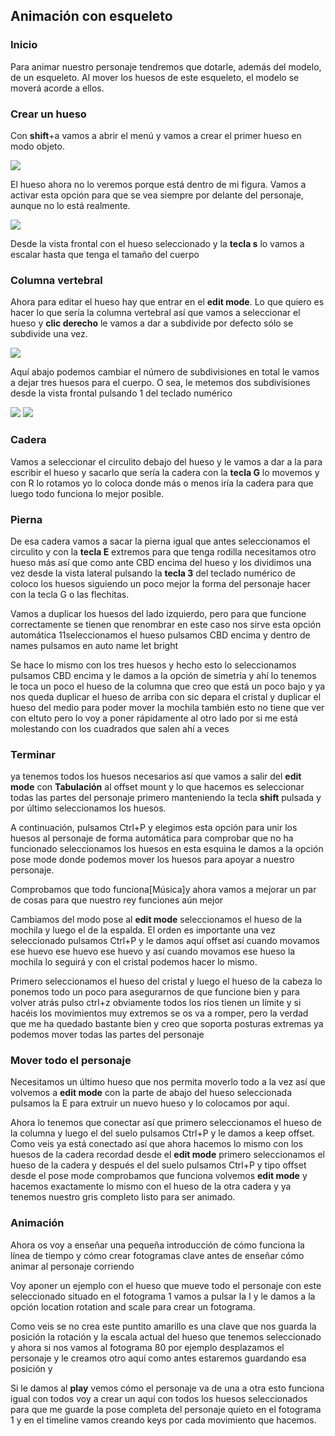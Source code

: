## Animación con esqueleto

### Inicio

Para animar nuestro personaje tendremos que dotarle, además del modelo, de un esqueleto. Al mover los huesos de este esqueleto, el modelo se moverá acorde a ellos.

### Crear un hueso

Con **shift**+a vamos a abrir el menú y vamos a crear el primer hueso en modo objeto.

<img src="media/image67.png" id="image67">

El hueso ahora no lo veremos porque está dentro de mi figura. Vamos a activar esta opción para que se vea siempre por delante del personaje, aunque no lo está realmente.

<img src="media/image68.png" id="image68">

Desde la vista frontal con el hueso seleccionado y la **tecla s** lo vamos a escalar hasta que tenga el tamaño del cuerpo

### Columna vertebral

Ahora para editar el hueso hay que entrar en el **edit mode**. Lo que quiero es hacer lo que sería la columna vertebral así que vamos a seleccionar el hueso y **clic derecho** le vamos a dar a subdivide por defecto sólo se subdivide una vez.

<img src="media/image69.png" id="image69">

Aquí abajo podemos cambiar el número de subdivisiones en total le vamos a dejar tres huesos para el cuerpo. O sea, le metemos dos subdivisiones desde la vista frontal pulsando 1 del teclado numérico 

<img src="media/image70.png" id="image70">

<img src="media/image70.png" id="image71">

### Cadera

Vamos a seleccionar el circulito debajo del hueso y le vamos a dar a la para escribir el hueso y sacarlo que sería la cadera con la **tecla G** lo movemos y con R lo rotamos yo lo coloca donde más o menos iría la cadera para que luego todo funciona lo mejor posible.

### Pierna

De esa cadera vamos a sacar la pierna igual que antes seleccionamos el circulito y con la **tecla E** extremos para que tenga rodilla necesitamos otro hueso más así que como ante CBD encima del hueso y los dividimos una vez desde la vista lateral pulsando la **tecla 3** del teclado numérico de coloco los huesos siguiendo un poco mejor la forma del personaje hacer con la tecla G o las flechitas.

Vamos a duplicar los huesos del lado izquierdo, pero para que funcione correctamente se tienen que renombrar en este caso nos sirve esta opción automática 11seleccionamos el hueso pulsamos CBD encima y dentro de names pulsamos en auto name let bright 

Se hace lo mismo con los tres huesos y hecho esto lo seleccionamos pulsamos CBD encima y le damos a la opción de simetría y ahí lo tenemos le toca un poco el hueso de la columna que creo que está un poco bajo y ya nos queda duplicar el hueso de arriba con sic depara el cristal y duplicar el hueso del medio para poder mover la mochila también esto no tiene que ver con eltuto pero lo voy a poner rápidamente al otro lado por si me está molestando con los cuadrados que salen ahí a veces 

### Terminar

ya tenemos todos los huesos necesarios así que vamos a salir del **edit mode** con **Tabulación** al offset mount y lo que hacemos es seleccionar todas las partes del personaje primero manteniendo la tecla **shift** pulsada y por último seleccionamos los huesos.

A continuación, pulsamos Ctrl+P y elegimos esta opción para unir los huesos al personaje de forma automática para comprobar que no ha funcionado seleccionamos los huesos en esta esquina le damos a la opción pose mode donde podemos mover los huesos para apoyar a nuestro personaje.

Comprobamos que todo funciona[Música]y ahora vamos a mejorar un par de cosas para que nuestro rey funciones aún mejor

Cambiamos del modo pose al **edit mode** seleccionamos el hueso de la mochila y luego el de la espalda. El orden es importante una vez seleccionado pulsamos Ctrl+P y le damos aquí offset así cuando movamos ese huevo ese huevo ese huevo y así cuando movamos ese hueso la mochila lo seguirá y con el cristal podemos hacer lo mismo.

Primero seleccionamos el hueso del cristal y luego el hueso de la cabeza lo ponemos todo un poco para asegurarnos de que funcione bien y para volver atrás pulso ctrl+z obviamente todos los ríos tienen un límite y si hacéis los movimientos muy extremos se os va a romper, pero la verdad que me ha quedado bastante bien y creo que soporta posturas extremas ya podemos mover todas las partes del personaje 

### Mover todo el personaje

Necesitamos un último hueso que nos permita moverlo todo a la vez así que volvemos a **edit mode** con la parte de abajo del hueso seleccionada pulsamos la E para extruir un nuevo hueso y lo colocamos por aquí.

Ahora lo tenemos que conectar así que primero seleccionamos el hueso de la columna y luego el del suelo pulsamos Ctrl+P y le damos a keep offset. Como veis ya está conectado así que ahora hacemos lo mismo con los huesos de la cadera recordad desde el **edit mode** primero seleccionamos el hueso de la cadera y después el del suelo pulsamos Ctrl+P y tipo offset desde el pose mode comprobamos que funciona volvemos **edit mode** y hacemos exactamente lo mismo con el hueso de la otra cadera y ya tenemos nuestro gris completo listo para ser animado. 

### Animación

Ahora os voy a enseñar una pequeña introducción de cómo funciona la línea de tiempo y cómo crear fotogramas clave antes de enseñar cómo animar al personaje corriendo 

Voy aponer un ejemplo con el hueso que mueve todo el personaje con este seleccionado situado en el fotograma 1 vamos a pulsar la I y le damos a la opción location rotation and scale para crear un fotograma.

Como veis se no crea este puntito amarillo es una clave que nos guarda la posición la rotación y la escala actual del hueso que tenemos seleccionado y ahora si nos vamos al fotograma 80 por ejemplo desplazamos el personaje y le creamos otro aquí como antes estaremos guardando esa posición y 

Si le damos al **play** vemos cómo el personaje va de una a otra esto funciona igual con todos voy a crear un aquí con todos los huesos seleccionados para que me guarde la pose completa del personaje quieto en el fotograma 1 y en el timeline vamos creando keys por cada movimiento que hacemos.
